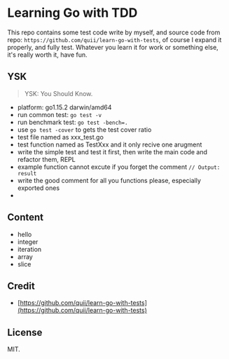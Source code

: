 # Learning Go with TDD

This repo contains some test code write by myself, and source code from repo: `https://github.com/quii/learn-go-with-tests`, of course I expand it properly, and fully test. Whatever you learn it for work or something else, it's really worth it, have fun.

## YSK

> YSK: You Should Know.

- platform: go1.15.2 darwin/amd64
- run common test: `go test -v`
- run benchmark test: `go test -bench=.`
- use `go test -cover` to gets the test cover ratio
- test file named as xxx_test.go
- test function named as TestXxx and it only recive one arugment
- write the simple test and test it first, then write the main code and refactor them, REPL
- example function cannot excute if you forget the comment `// Output: result`
- write the good comment for all you functions please, especially exported ones
-

## Content

- hello
- integer
- iteration
- array
- slice


## Credit

- [https://github.com/quii/learn-go-with-tests](https://github.com/quii/learn-go-with-tests)

## License

MIT.

